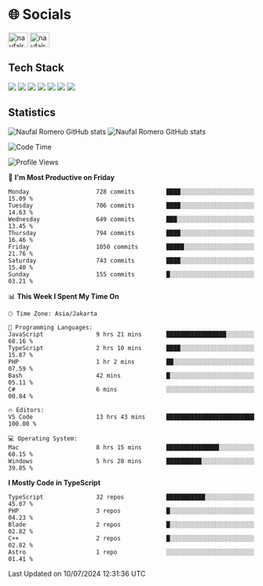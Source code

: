 <h1 align="">🌐 Socials</h1>
<p align="left">
<a href="https://linkedin.com/in/naufal-romero-putra-pratama-9ab816177/" target="blank"><img align="center" src="https://raw.githubusercontent.com/rahuldkjain/github-profile-readme-generator/master/src/images/icons/Social/linked-in-alt.svg" alt="naufalromero" height="30" width="40" /></a>
<a href="https://instagram.com/naufalromero" target="blank"><img align="center" src="https://raw.githubusercontent.com/rahuldkjain/github-profile-readme-generator/master/src/images/icons/Social/instagram.svg" alt="naufalromero" height="30" width="40" /></a>
</p>


<h2 align="">Tech Stack</h2>
<div align="">
  <img src="https://img.shields.io/badge/next.js-000000?style=for-the-badge&logo=nextdotjs&logoColor=white"/>
 <img src="https://img.shields.io/badge/typescript-%23007ACC.svg?style=for-the-badge&logo=typescript&logoColor=white"/>
 <img src="https://img.shields.io/badge/react-%2320232a.svg?style=for-the-badge&logo=react&logoColor=%2361DAFB"/>
 <img src="https://img.shields.io/badge/tailwindcss-%2338B2AC.svg?style=for-the-badge&logo=tailwind-css&logoColor=white"/>
 <img src="https://img.shields.io/badge/Prisma-3982CE?style=for-the-badge&logo=Prisma&logoColor=white"/>
 <img src="https://img.shields.io/badge/javascript-%23323330.svg?style=for-the-badge&logo=javascript&logoColor=%23F7DF1E"/>
 <img src="https://img.shields.io/badge/java-%23ED8B00.svg?style=for-the-badge&logo=openjdk&logoColor=white"/>
</div>


<h2 align="">Statistics</h2>
<div align="">
<img src="https://github-readme-stats-xi-nine-74.vercel.app/api?username=romves&show_icons=true&theme=tokyonight&include_all_commits=true&count_private=true" alt="Naufal Romero GitHub stats"/>
<img src="https://github-readme-stats-xi-nine-74.vercel.app/api/top-langs/?username=romves&theme=tokyonight&hide_border=false&include_all_commits=true&count_private=true&layout=compact" alt="Naufal Romero GitHub stats"/>
</div>

<!--START_SECTION:waka-->
![Code Time](http://img.shields.io/badge/Code%20Time-1%2C263%20hrs%208%20mins-blue)

![Profile Views](http://img.shields.io/badge/Profile%20Views-3-blue)

📅 **I'm Most Productive on Friday** 

```text
Monday                   728 commits         ████░░░░░░░░░░░░░░░░░░░░░   15.09 % 
Tuesday                  706 commits         ████░░░░░░░░░░░░░░░░░░░░░   14.63 % 
Wednesday                649 commits         ███░░░░░░░░░░░░░░░░░░░░░░   13.45 % 
Thursday                 794 commits         ████░░░░░░░░░░░░░░░░░░░░░   16.46 % 
Friday                   1050 commits        █████░░░░░░░░░░░░░░░░░░░░   21.76 % 
Saturday                 743 commits         ████░░░░░░░░░░░░░░░░░░░░░   15.40 % 
Sunday                   155 commits         █░░░░░░░░░░░░░░░░░░░░░░░░   03.21 % 
```


📊 **This Week I Spent My Time On** 

```text
🕑︎ Time Zone: Asia/Jakarta

💬 Programming Languages: 
JavaScript               9 hrs 21 mins       █████████████████░░░░░░░░   68.16 % 
TypeScript               2 hrs 10 mins       ████░░░░░░░░░░░░░░░░░░░░░   15.87 % 
PHP                      1 hr 2 mins         ██░░░░░░░░░░░░░░░░░░░░░░░   07.59 % 
Bash                     42 mins             █░░░░░░░░░░░░░░░░░░░░░░░░   05.11 % 
C#                       6 mins              ░░░░░░░░░░░░░░░░░░░░░░░░░   00.84 % 

🔥 Editors: 
VS Code                  13 hrs 43 mins      █████████████████████████   100.00 % 

💻 Operating System: 
Mac                      8 hrs 15 mins       ███████████████░░░░░░░░░░   60.15 % 
Windows                  5 hrs 28 mins       ██████████░░░░░░░░░░░░░░░   39.85 % 
```

**I Mostly Code in TypeScript** 

```text
TypeScript               32 repos            ███████████░░░░░░░░░░░░░░   45.07 % 
PHP                      3 repos             █░░░░░░░░░░░░░░░░░░░░░░░░   04.23 % 
Blade                    2 repos             █░░░░░░░░░░░░░░░░░░░░░░░░   02.82 % 
C++                      2 repos             █░░░░░░░░░░░░░░░░░░░░░░░░   02.82 % 
Astro                    1 repo              ░░░░░░░░░░░░░░░░░░░░░░░░░   01.41 % 
```




 Last Updated on 10/07/2024 12:31:36 UTC
<!--END_SECTION:waka-->
